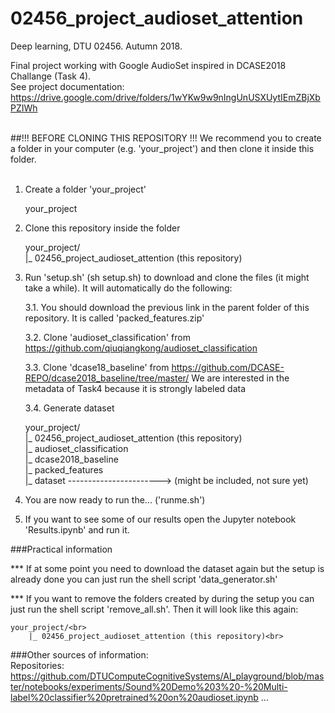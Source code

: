 # 02456_project_audioset_attention
Deep learning, DTU 02456. Autumn 2018.<br>

Final project working with Google AudioSet inspired in DCASE2018 Challange (Task 4).<br>
See project documentation: https://drive.google.com/drive/folders/1wYKw9w9nIngUnUSXUytIEmZBjXbPZIWh<br><br>


##!!! BEFORE CLONING THIS REPOSITORY !!!
We recommend you to create a folder in your computer (e.g. 'your_project') and then clone it inside this folder.<br><br>


1. Create a folder 'your_project'

	your_project<br>


2. Clone this repository inside the folder

	your_project/<br>
    	|_ 02456_project_audioset_attention (this repository)<br>


3. Run 'setup.sh' (sh setup.sh) to download and clone the files (it might take a while). It will automatically do the following:

	3.1. You should download the previous link in the parent folder of this repository. It is called 'packed_features.zip'

	3.2. Clone 'audioset_classification' from https://github.com/qiuqiangkong/audioset_classification

	3.3. Clone 'dcase18_baseline' from https://github.com/DCASE-REPO/dcase2018_baseline/tree/master/ We are interested in the metadata of Task4 because it is strongly labeled data

	3.4. Generate dataset

	your_project/<br>
	    |_ 02456_project_audioset_attention (this repository)<br>
	    |_ audioset_classification<br>
	    |_ dcase2018_baseline<br>
	   	|_ packed_features<br>
	   	|_ dataset -----------------------> (might be included, not sure yet)<br>


4. You are now ready to run the... ('runme.sh')

5. If you want to see some of our results open the Jupyter notebook 'Results.ipynb' and run it.



###Practical information

*** If at some point you need to download the dataset again but the setup is already done you can just run the shell script 'data_generator.sh'


*** If you want to remove the folders created by during the setup you can just run the shell script 'remove_all.sh'. Then it will look like this again:

	your_project/<br>
	    |_ 02456_project_audioset_attention (this repository)<br>






###Other sources of information:<br>
	Repositories:<br>
		https://github.com/DTUComputeCognitiveSystems/AI_playground/blob/master/notebooks/experiments/Sound%20Demo%203%20-%20Multi-label%20classifier%20pretrained%20on%20audioset.ipynb
		...
